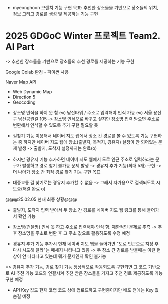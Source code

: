 - myeonghoon 브렌치
  기능 구현 목표: 추천한 장소들을 기반으로 장소들의 위치, 정보 그리고 경로를 생성 및 제공하는 기능 구현
  
# 2025 GDGoC Winter 프로젝트 Team2. AI Part
-> 추천한 장소들을 기반으로 장소들의 추천 경로를 제공하는 기능 구현

Google Colab 환경 - 파이썬 사용

Naver Map API
- Web Dynamic Map
- Direction 5
- Geocoding

* 장소명 인식을 하지 못 함 ex) 남산타워 / 
주소로 입력해야 인식 가능 ex) 서울 용산구 남산공원길 105
-> 장소명 인식으로 바꾸고 싶지만 장소명 입력 받으면 주소로 변환해서 인식할 수 있도록 추가 구현 필요할 듯

* 길찾기 기능 이용해서 네이버 지도 웹에서 장소 간 경로를 볼 수 있도록 기능 구현하는 중
하지만 네이버 지도 웹에 장소(출발지, 목적지, 경유지) 설정이 안 되어있는 문제 발생
-> 출발지, 도착지 설정까지는 완료(o)

* 하지만 경유지 기능 추가하면 네이버 지도 웹에서 도로 인근 주소로 입력하라는 문구가 발생하고 경로 찾기 불가능 문제 발생
-> 경유지 추가 기능(최대 5개) 구현
-> 더 나아가 장소 간 최적 경로 찾기 기능 구현 목표 

* 대중교통 길 찾기로는 경유지 추가할 수 없음 -> 그래서 자가용으로 검색되도록 시도중(해결 완료 o)

@@@25.02.05 현재 최종 상황@@@
- 출발지, 도착지 입력 받아서 두 장소 간 경로를 네이버 지도 웹 링크를 통해 들어가서 확인 가능

* 장소명(건물명) 인식 못 하고 주소로 입력해야 인식 함. 제한적인 문제로 추측
-> 추후 장소명을 주소로 변환 후 그 주소 값으로 활용하도록 수정 예정

* 경유지 추가 기능 추가시 현재 네이버 지도 웹을 들어가면 "도로 인근으로 지정 후 다시 시도해 달라"는 메세지 나타나고 있음
-> 두 장소 간 경로를 받을때는 이런 현상이 안 나타나고 있는데 뭐가 문제인지 확인 불가능

=> 경유지 추가 기능, 경로 찾기 기능 정상적으로 작동되도록 구현되면 그 코드 기반으로 AI 추천 기능 코드와 연결시켜 추천 받은 장소들을 가지고 추천 경로 제공하도록 기능 구현 예정
+ API Key 값도 현재 코랩 코드 상에 업로드하고 구현중이지만 배포 전에는 Key 값 숨길 예정
